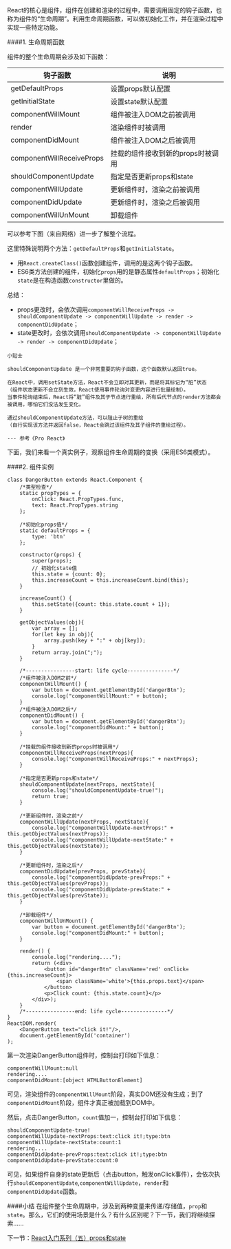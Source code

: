 React的核心是组件，组件在创建和渲染的过程中，需要调用固定的钩子函数，也称为组件的“生命周期”。利用生命周期函数，可以做初始化工作，并在渲染过程中实现一些特定功能。

####1. 生命周期函数

组件的整个生命周期会涉及如下函数：

|钩子函数	|　说明	
| -- | -- |
|getDefaultProps|设置props默认配置	|
|getInitialState|设置state默认配置	|
|componentWillMount|组件被注入DOM之前被调用	|
|render|渲染组件时被调用	|
|componentDidMount|组件被注入DOM之后被调用	|
|componentWillReceiveProps|挂载的组件接收到新的props时被调用	|
|shouldComponentUpdate|指定是否更新props和state	|
|componentWillUpdate|更新组件时，渲染之前被调用	|
|componentDidUpdate|更新组件时，渲染之后被调用	|
|componentWillUnMount|卸载组件	|

可以参考下图（来自网络）进一步了解整个流程。


这里特殊说明两个方法：```getDefaultProps```和```getInitialState```。
* 用```React.createClass()```函数创建组件，调用的是这两个钩子函数。
* ES6类方法创建的组件，初始化```props```用的是静态属性```defaultProps```；初始化```state```是在构造函数```constructor```里做的。

总结：
* props更改时，会依次调用```componentWillReceiveProps -> shouldComponentUpdate -> componentWillUpdate -> render -> componentDidUpdate```；
* state更改时，会依次调用```shouldComponentUpdate -> componentWillUpdate -> render -> componentDidUpdate```；

```
小贴士

shouldComponentUpdate 是一个非常重要的钩子函数，这个函数默认返回true。

在React中，调用setState方法，React不会立即对其更新，而是将其标记为“脏”状态
（组件状态更新不会立刻生效，React使用事件轮询对变更内容进行批量绘制）。
当事件轮询结束后，React将“脏”组件及其子节点进行重绘，所有后代节点的render方法都会被调用，哪怕它们没法发生变化。

通过shouldComponentUpdate方法，可以阻止子树的重绘
（自行实现该方法并返回false，React会跳过该组件及其子组件的重绘过程）。

--- 参考《Pro React》
```
下面，我们来看一个真实例子，观察组件生命周期的变换（采用ES6类模式）。

####2. 组件实例
```
class DangerButton extends React.Component {
    /*类型检查*/
    static propTypes = {
        onClick: React.PropTypes.func,
        text: React.PropTypes.string
    };

    /*初始化props值*/
    static defaultProps = {
        type: 'btn'
    };

    constructor(props) {
        super(props);
        // 初始化state值
        this.state = {count: 0};
        this.increaseCount = this.increaseCount.bind(this);
    }

    increaseCount() {
        this.setState({count: this.state.count + 1});
    }

    getObjectValues(obj){
        var array = [];
        for(let key in obj){
            array.push(key + ":" + obj[key]);
        }
        return array.join(";");
    }

    /*----------------start: life cycle---------------*/
    /*组件被注入DOM之前*/
    componentWillMount() {
        var button = document.getElementById('dangerBtn');
        console.log("componentWillMount:" + button);
    }
    /*组件被注入DOM之后*/
    componentDidMount() {
        var button = document.getElementById('dangerBtn');
        console.log("componentDidMount:" + button);
    }

    /*挂载的组件接收到新的props时被调用*/
    componentWillReceiveProps(nextProps){
        console.log("componentWillReceiveProps:" + nextProps);
    }

    /*指定是否更新props和state*/
    shouldComponentUpdate(nextProps, nextState){
        console.log("shouldComponentUpdate-true!");
        return true;
    }

    /*更新组件时，渲染之前*/
    componentWillUpdate(nextProps, nextState){
        console.log("componentWillUpdate-nextProps:" + this.getObjectValues(nextProps));
        console.log("componentWillUpdate-nextState:" + this.getObjectValues(nextState));
    }

    /*更新组件时，渲染之后*/
    componentDidUpdate(prevProps, prevState){
        console.log("componentDidUpdate-prevProps:" + this.getObjectValues(prevProps));
        console.log("componentDidUpdate-prevState:" + this.getObjectValues(prevState));
    }

    /*卸载组件*/
    componentWillUnMount() {
        var button = document.getElementById('dangerBtn');
        console.log("componentDidMount:" + button);
    }

    render() {
        console.log("rendering....");
        return (<div>
            <button id="dangerBtn" className='red' onClick={this.increaseCount}>
                <span className='white'>{this.props.text}</span>
            </button>
            <p>Click count: {this.state.count}</p>
        </div>);
    }
    /*----------------end: life cycle---------------*/
}
ReactDOM.render(
    <DangerButton text="click it!"/>,
    document.getElementById('container')
);
```
第一次渲染DangerButton组件时，控制台打印如下信息：
```
componentWillMount:null
rendering....
componentDidMount:[object HTMLButtonElement]
```
可见，渲染组件的```componentWillMount```阶段，真实DOM还没有生成；到了```componentDidMount```阶段，组件才真正被加载到DOM中。

然后，点击DangerButton，```count```值加一，控制台打印如下信息：
```
shouldComponentUpdate-true!
componentWillUpdate-nextProps:text:click it!;type:btn
componentWillUpdate-nextState:count:1
rendering....
componentDidUpdate-prevProps:text:click it!;type:btn
componentDidUpdate-prevState:count:0
```
可见，如果组件自身的state更新后（点击button，触发onClick事件），会依次执行```shouldComponentUpdate```,```componentWillUpdate```，```render```和```componentDidUpdate```函数。

####小结
在组件整个生命周期中，涉及到两种变量来传递/存储值，```prop```和```state```。那么，它们的使用场景是什么？有什么区别呢？下一节，我们将继续探索......

下一节：[React入门系列（五）props和state](http://www.jianshu.com/p/068ec3789dba)